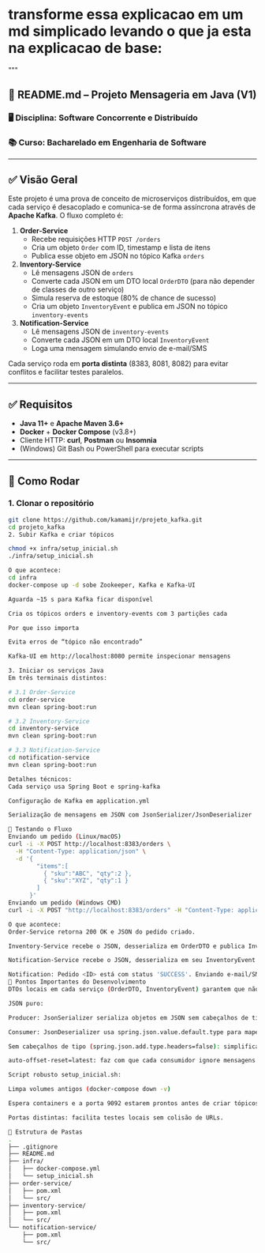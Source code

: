 # transforme essa explicacao em um md simplicado levando o que ja esta na explicacao de base:

"""

## 📌 README.md – Projeto Mensageria em Java (V1)

### 🖥️ Disciplina: Software Concorrente e Distribuído

### 📚 Curso: Bacharelado em Engenharia de Software

---

## ✅ Visão Geral

Este projeto é uma prova de conceito de microserviços distribuídos, em que cada serviço é desacoplado e comunica-se de forma assíncrona através de **Apache Kafka**. O fluxo completo é:

1. **Order-Service**
   - Recebe requisições HTTP `POST /orders`
   - Cria um objeto `Order` com ID, timestamp e lista de itens
   - Publica esse objeto em JSON no tópico Kafka `orders`
2. **Inventory-Service**
   - Lê mensagens JSON de `orders`
   - Converte cada JSON em um DTO local `OrderDTO` (para não depender de classes de outro serviço)
   - Simula reserva de estoque (80% de chance de sucesso)
   - Cria um objeto `InventoryEvent` e publica em JSON no tópico `inventory-events`
3. **Notification-Service**
   - Lê mensagens JSON de `inventory-events`
   - Converte cada JSON em um DTO local `InventoryEvent`
   - Loga uma mensagem simulando envio de e-mail/SMS

Cada serviço roda em **porta distinta** (8383, 8081, 8082) para evitar conflitos e facilitar testes paralelos.

---

## ✅ Requisitos

- **Java 11+** e **Apache Maven 3.6+**
- **Docker** + **Docker Compose** (v3.8+)
- Cliente HTTP: **curl**, **Postman** ou **Insomnia**
- (Windows) Git Bash ou PowerShell para executar scripts

---

## 🚀 Como Rodar

### 1. Clonar o repositório

```bash
git clone https://github.com/kamamijr/projeto_kafka.git
cd projeto_kafka
2. Subir Kafka e criar tópicos

chmod +x infra/setup_inicial.sh
./infra/setup_inicial.sh

O que acontece:
cd infra
docker-compose up -d sobe Zookeeper, Kafka e Kafka-UI

Aguarda ~15 s para Kafka ficar disponível

Cria os tópicos orders e inventory-events com 3 partições cada

Por que isso importa

Evita erros de “tópico não encontrado”

Kafka-UI em http://localhost:8080 permite inspecionar mensagens

3. Iniciar os serviços Java
Em três terminais distintos:

# 3.1 Order-Service
cd order-service
mvn clean spring-boot:run

# 3.2 Inventory-Service
cd inventory-service
mvn clean spring-boot:run

# 3.3 Notification-Service
cd notification-service
mvn clean spring-boot:run

Detalhes técnicos:
Cada serviço usa Spring Boot e spring-kafka

Configuração de Kafka em application.yml

Serialização de mensagens em JSON com JsonSerializer/JsonDeserializer

🧪 Testando o Fluxo
Enviando um pedido (Linux/macOS)
curl -i -X POST http://localhost:8383/orders \
  -H "Content-Type: application/json" \
  -d '{
        "items":[
          { "sku":"ABC", "qty":2 },
          { "sku":"XYZ", "qty":1 }
        ]
      }'
Enviando um pedido (Windows CMD)
curl -i -X POST "http://localhost:8383/orders" -H "Content-Type: application/json" -d "{\"items\":[{\"sku\":\"ABC\",\"qty\":2},{\"sku\":\"XYZ\",\"qty\":1}]"

O que acontece:
Order-Service retorna 200 OK e JSON do pedido criado.

Inventory-Service recebe o JSON, desserializa em OrderDTO e publica InventoryEvent.

Notification-Service recebe o JSON, desserializa em seu InventoryEvent local, e loga:

Notification: Pedido <ID> está com status 'SUCCESS'. Enviando e-mail/SMS...
🔧 Pontos Importantes do Desenvolvimento
DTOs locais em cada serviço (OrderDTO, InventoryEvent) garantem que não haja dependência de classes de outros módulos.

JSON puro:

Producer: JsonSerializer serializa objetos em JSON sem cabeçalhos de tipo.

Consumer: JsonDeserializer usa spring.json.value.default.type para mapear o JSON no DTO correto.

Sem cabeçalhos de tipo (spring.json.add.type.headers=false): simplifica a interoperabilidade entre serviços.

auto-offset-reset=latest: faz com que cada consumidor ignore mensagens antigas (que poderiam ter formatos diferentes) e processe apenas novas.

Script robusto setup_inicial.sh:

Limpa volumes antigos (docker-compose down -v)

Espera containers e a porta 9092 estarem prontos antes de criar tópicos

Portas distintas: facilita testes locais sem colisão de URLs.

📂 Estrutura de Pastas
.
├── .gitignore
├── README.md
├── infra/
│   ├── docker-compose.yml
│   └── setup_inicial.sh
├── order-service/
│   ├── pom.xml
│   └── src/
├── inventory-service/
│   ├── pom.xml
│   └── src/
└── notification-service/
    ├── pom.xml
    └── src/


```
